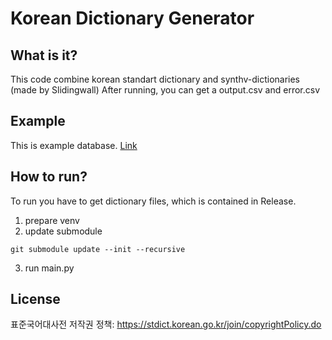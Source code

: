 # Korean Dictionary Generator

## What is it?
This code combine korean standart dictionary and synthv-dictionaries (made by Slidingwall)
After running, you can get a output.csv and error.csv

## Example
This is example database.
[Link](https://docs.google.com/spreadsheets/d/1ImdelMINM1SDTQIb3NPM4NH0OMbeXZLw5BDg1efhWVg/edit?usp=sharing)

## How to run?
To run you have to get dictionary files, which is contained in Release.

1. prepare venv
2. update submodule 
```shell
git submodule update --init --recursive
```
3. run main.py




## License
표준국어대사전 저작권 정책: https://stdict.korean.go.kr/join/copyrightPolicy.do
